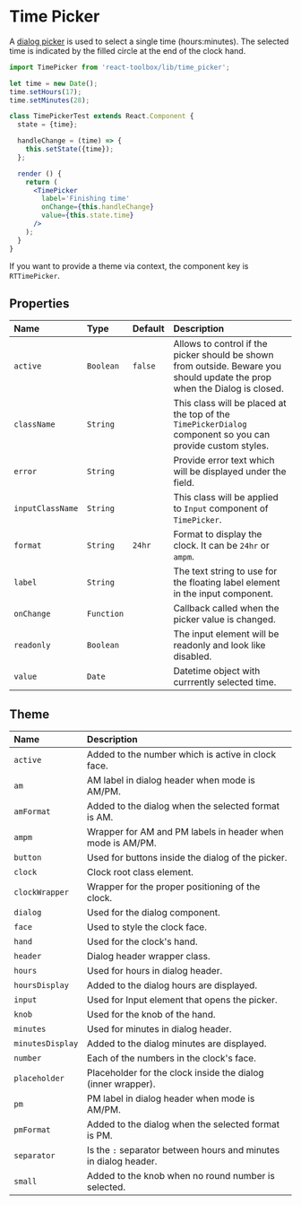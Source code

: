# Time Picker

A [dialog picker](https://material.google.com/components/pickers.html#pickers-time-pickers) is used to select a single time (hours:minutes). The selected time is indicated by the filled circle at the end of the clock hand.

<!-- example -->
```jsx
import TimePicker from 'react-toolbox/lib/time_picker';

let time = new Date();
time.setHours(17);
time.setMinutes(28);

class TimePickerTest extends React.Component {
  state = {time};

  handleChange = (time) => {
    this.setState({time});
  };

  render () {
    return (
      <TimePicker
        label='Finishing time'
        onChange={this.handleChange}
        value={this.state.time}
      />
    );
  }
}
```

If you want to provide a theme via context, the component key is `RTTimePicker`.

## Properties

| Name            | Type        | Default     | Description|
|:-----|:-----|:-----|:-----|
| `active`        | `Boolean`       | `false`       | Allows to control if the picker should be shown from outside. Beware you should update the prop when the Dialog is closed. |
| `className`     | `String`    |             | This class will be placed at the top of the `TimePickerDialog` component so you can provide custom styles.|
| `error`         | `String`    |             | Provide error text which will be displayed under the field.|
| `inputClassName`| `String`        |         | This class will be applied to `Input` component of `TimePicker`. |
| `format`        | `String`    | `24hr`      | Format to display the clock. It can be `24hr` or `ampm`.|
| `label`         | `String`    |             | The text string to use for the floating label element in the input component.|
| `onChange`      | `Function`  |             | Callback called when the picker value is changed.|
| `readonly`      | `Boolean`   |             | The input element will be readonly and look like disabled.|
| `value`         | `Date`      |             | Datetime object with currrently selected time. |

## Theme

| Name     | Description|
|:---------|:-----------|
| `active` | Added to the number which is active in clock face.|
| `am` | AM label in dialog header when mode is AM/PM.|
| `amFormat` | Added to the dialog when the selected format is AM.|
| `ampm` | Wrapper for AM and PM labels in header when mode is AM/PM.|
| `button` | Used for buttons inside the dialog of the picker.|
| `clock` | Clock root class element.|
| `clockWrapper` | Wrapper for the proper positioning of the clock.|
| `dialog` | Used for the dialog component.|
| `face` | Used to style the clock face.|
| `hand` | Used for the clock's hand.|
| `header` | Dialog header wrapper class.|
| `hours` | Used for hours in dialog header.|
| `hoursDisplay` | Added to the dialog hours are displayed.|
| `input` | Used for Input element that opens the picker.|
| `knob` | Used for the knob of the hand.|
| `minutes` | Used for minutes in dialog header.|
| `minutesDisplay` | Added to the dialog minutes are displayed.|
| `number` | Each of the numbers in the clock's face.|
| `placeholder` | Placeholder for the clock inside the dialog (inner wrapper).|
| `pm` | PM label in dialog header when mode is AM/PM.|
| `pmFormat` | Added to the dialog when the selected format is PM.|
| `separator` | Is the `:` separator between hours and minutes in dialog header.|
| `small` | Added to the knob when no round number is selected.|
